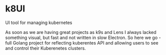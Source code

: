 # k8UI
UI tool for managing kubernetes

As soon as we are having great projects as k9s and Lens I always lacked something visual, but fast and not written in slow Electron. 
So here we go - full Golang project for reflecting kuberentes API and allowing users to see and control their Kuberenetes clusters. 
